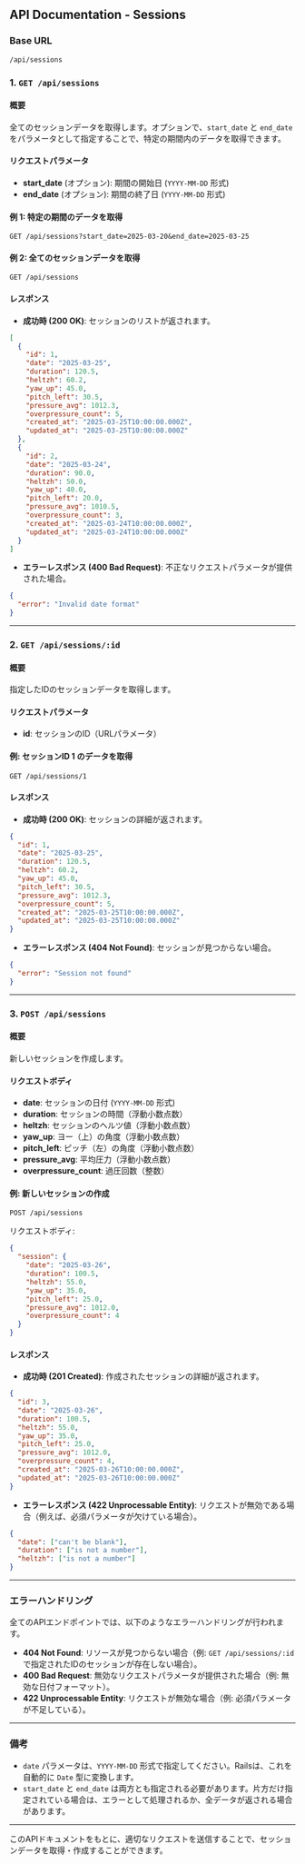 ## API Documentation - Sessions

### Base URL

```
/api/sessions
```

### 1. `GET /api/sessions`

#### 概要

全てのセッションデータを取得します。オプションで、`start_date` と `end_date` をパラメータとして指定することで、特定の期間内のデータを取得できます。

#### リクエストパラメータ

- **start_date** (オプション): 期間の開始日 (`YYYY-MM-DD` 形式)
- **end_date** (オプション): 期間の終了日 (`YYYY-MM-DD` 形式)

#### 例 1: 特定の期間のデータを取得

```
GET /api/sessions?start_date=2025-03-20&end_date=2025-03-25
```

#### 例 2: 全てのセッションデータを取得

```
GET /api/sessions
```

#### レスポンス

- **成功時 (200 OK)**: セッションのリストが返されます。

```json
[
  {
    "id": 1,
    "date": "2025-03-25",
    "duration": 120.5,
    "heltzh": 60.2,
    "yaw_up": 45.0,
    "pitch_left": 30.5,
    "pressure_avg": 1012.3,
    "overpressure_count": 5,
    "created_at": "2025-03-25T10:00:00.000Z",
    "updated_at": "2025-03-25T10:00:00.000Z"
  },
  {
    "id": 2,
    "date": "2025-03-24",
    "duration": 90.0,
    "heltzh": 50.0,
    "yaw_up": 40.0,
    "pitch_left": 20.0,
    "pressure_avg": 1010.5,
    "overpressure_count": 3,
    "created_at": "2025-03-24T10:00:00.000Z",
    "updated_at": "2025-03-24T10:00:00.000Z"
  }
]
```

- **エラーレスポンス (400 Bad Request)**: 不正なリクエストパラメータが提供された場合。

```json
{
  "error": "Invalid date format"
}
```

---

### 2. `GET /api/sessions/:id`

#### 概要

指定したIDのセッションデータを取得します。

#### リクエストパラメータ

- **id**: セッションのID（URLパラメータ）

#### 例: セッションID 1 のデータを取得

```
GET /api/sessions/1
```

#### レスポンス

- **成功時 (200 OK)**: セッションの詳細が返されます。

```json
{
  "id": 1,
  "date": "2025-03-25",
  "duration": 120.5,
  "heltzh": 60.2,
  "yaw_up": 45.0,
  "pitch_left": 30.5,
  "pressure_avg": 1012.3,
  "overpressure_count": 5,
  "created_at": "2025-03-25T10:00:00.000Z",
  "updated_at": "2025-03-25T10:00:00.000Z"
}
```

- **エラーレスポンス (404 Not Found)**: セッションが見つからない場合。

```json
{
  "error": "Session not found"
}
```

---

### 3. `POST /api/sessions`

#### 概要

新しいセッションを作成します。

#### リクエストボディ

- **date**: セッションの日付 (`YYYY-MM-DD` 形式)
- **duration**: セッションの時間（浮動小数点数）
- **heltzh**: セッションのヘルツ値（浮動小数点数）
- **yaw_up**: ヨー（上）の角度（浮動小数点数）
- **pitch_left**: ピッチ（左）の角度（浮動小数点数）
- **pressure_avg**: 平均圧力（浮動小数点数）
- **overpressure_count**: 過圧回数（整数）

#### 例: 新しいセッションの作成

```
POST /api/sessions
```

リクエストボディ:

```json
{
  "session": {
    "date": "2025-03-26",
    "duration": 100.5,
    "heltzh": 55.0,
    "yaw_up": 35.0,
    "pitch_left": 25.0,
    "pressure_avg": 1012.0,
    "overpressure_count": 4
  }
}
```

#### レスポンス

- **成功時 (201 Created)**: 作成されたセッションの詳細が返されます。

```json
{
  "id": 3,
  "date": "2025-03-26",
  "duration": 100.5,
  "heltzh": 55.0,
  "yaw_up": 35.0,
  "pitch_left": 25.0,
  "pressure_avg": 1012.0,
  "overpressure_count": 4,
  "created_at": "2025-03-26T10:00:00.000Z",
  "updated_at": "2025-03-26T10:00:00.000Z"
}
```

- **エラーレスポンス (422 Unprocessable Entity)**: リクエストが無効である場合（例えば、必須パラメータが欠けている場合）。

```json
{
  "date": ["can't be blank"],
  "duration": ["is not a number"],
  "heltzh": ["is not a number"]
}
```

---

### エラーハンドリング

全てのAPIエンドポイントでは、以下のようなエラーハンドリングが行われます。

- **404 Not Found**: リソースが見つからない場合（例: `GET /api/sessions/:id` で指定されたIDのセッションが存在しない場合）。
- **400 Bad Request**: 無効なリクエストパラメータが提供された場合（例: 無効な日付フォーマット）。
- **422 Unprocessable Entity**: リクエストが無効な場合（例: 必須パラメータが不足している）。

---

### 備考

- `date` パラメータは、`YYYY-MM-DD` 形式で指定してください。Railsは、これを自動的に `Date` 型に変換します。
- `start_date` と `end_date` は両方とも指定される必要があります。片方だけ指定されている場合は、エラーとして処理されるか、全データが返される場合があります。

---

このAPIドキュメントをもとに、適切なリクエストを送信することで、セッションデータを取得・作成することができます。

